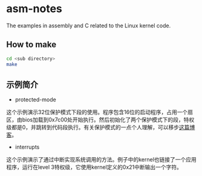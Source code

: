 # asm-notes

The examples in assembly and C related to the Linux kernel code.

## How to make

```bash
cd <sub directory>
make
```

## 示例简介

- protected-mode

这个示例演示32位保护模式下段的使用。程序包含16位的启动程序，占用一个扇区，由bios加载到0x7c00处开始执行。然后初始化了两个保护模式下的段，特权级都是0，并跳转到代码段执行。有关保护模式的一点个人理解，可以移步[这篇博客](http://blog.samsong.online/assembly/protected-mode/2017/07/06/configure-protected-mode-in-x86.html)。

- interrupts

这个示例演示了通过中断实现系统调用的方法。例子中的kernel也链接了一个应用程序，运行在level 3特权级，它使用kernel定义的0x21中断输出一个字符。
